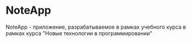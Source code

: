 # NoteApp
NoteApp - приложение, разрабатываемое в рамках учебного курса в рамках курса "Новые технологии в программировании"
